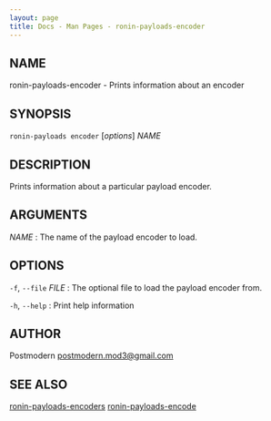 ```yaml
---
layout: page
title: Docs - Man Pages - ronin-payloads-encoder
---
```


## NAME

ronin-payloads-encoder - Prints information about an encoder

## SYNOPSIS

`ronin-payloads encoder` [*options*] *NAME*

## DESCRIPTION

Prints information about a particular payload encoder.

## ARGUMENTS

*NAME*
: The name of the payload encoder to load.

## OPTIONS

`-f`, `--file` *FILE*
: The optional file to load the payload encoder from.

`-h`, `--help`
: Print help information

## AUTHOR

Postmodern <postmodern.mod3@gmail.com>

## SEE ALSO

[ronin-payloads-encoders](ronin-payloads-encoders.1.html) [ronin-payloads-encode](ronin-payloads-encode.1.html)
